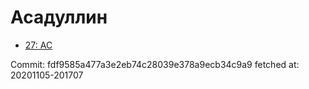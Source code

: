 # Асадуллин
- [27: AC](27.md)

Commit: fdf9585a477a3e2eb74c28039e378a9ecb34c9a9
 fetched at: 20201105-201707
